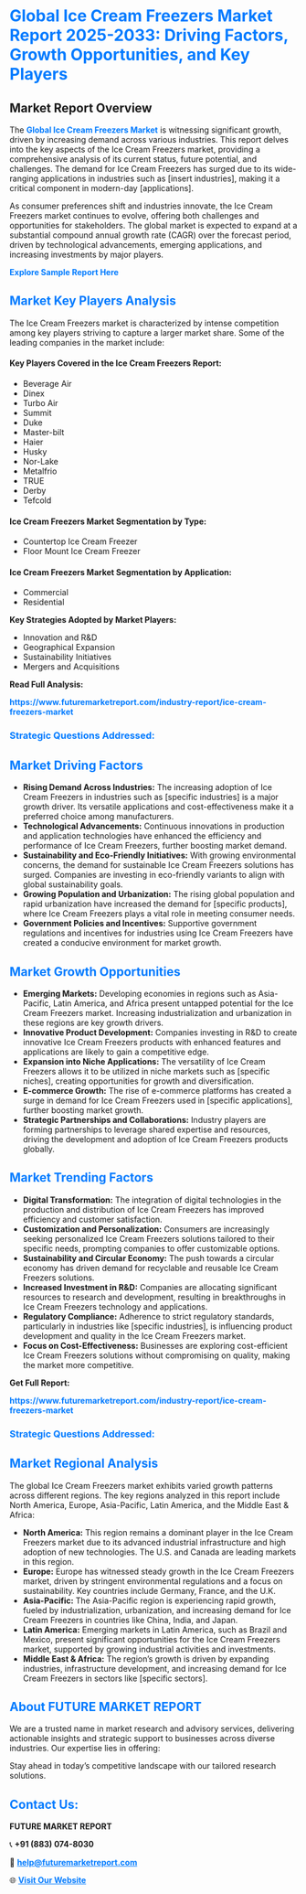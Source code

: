 <h1 style="color: #007BFF;">Global Ice Cream Freezers Market Report 2025-2033: Driving Factors, Growth Opportunities, and Key Players</h1>

<section id="overview">
<h2>Market Report Overview</h2>
<p>The <a href="https://www.futuremarketreport.com/industry-report/ice-cream-freezers-market" style="color: #007BFF; text-decoration: none;"><strong>Global Ice Cream Freezers Market</strong></a> is witnessing significant growth, driven by increasing demand across various industries. This report delves into the key aspects of the Ice Cream Freezers market, providing a comprehensive analysis of its current status, future potential, and challenges. The demand for Ice Cream Freezers has surged due to its wide-ranging applications in industries such as [insert industries], making it a critical component in modern-day [applications].</p>
<p>As consumer preferences shift and industries innovate, the Ice Cream Freezers market continues to evolve, offering both challenges and opportunities for stakeholders. The global market is expected to expand at a substantial compound annual growth rate (CAGR) over the forecast period, driven by technological advancements, emerging applications, and increasing investments by major players.</p>
</section>

<section id="overview">
<p><a href="https://www.futuremarketreport.com/request-sample/reportId=107112" style="color: #007BFF; text-decoration: none;"><strong>Explore Sample Report Here</strong></a></p>
</section>

<section id="key-players">
<h2 style="color: #007BFF;">Market Key Players Analysis</h2>
<p>The Ice Cream Freezers market is characterized by intense competition among key players striving to capture a larger market share. Some of the leading companies in the market include:</p>
<h4>Key Players Covered in the Ice Cream Freezers Report:</h4>
<ul><li>Beverage Air</li><li>Dinex</li><li>Turbo Air</li><li>Summit</li><li>Duke</li><li>Master-bilt</li><li>Haier</li><li>Husky</li><li>Nor-Lake</li><li>Metalfrio</li><li>TRUE</li><li>Derby</li><li>Tefcold</li></ul>
<h4>Ice Cream Freezers Market Segmentation by Type:</h4>
<ul><li>Countertop Ice Cream Freezer</li><li>Floor Mount Ice Cream Freezer</li></ul>

<h4>Ice Cream Freezers Market Segmentation by Application:</h4>
<ul><li>Commercial</li><li>Residential</li></ul>
<p><strong>Key Strategies Adopted by Market Players:</strong></p>
<ul>
<li>Innovation and R&D</li>
<li>Geographical Expansion</li>
<li>Sustainability Initiatives</li>
<li>Mergers and Acquisitions</li>
</ul>
</section>

<section>
<p><strong>Read Full Analysis: </strong></p><a href="https://www.futuremarketreport.com/industry-report/ice-cream-freezers-market" style="color: #007BFF; text-decoration: none;"><strong>https://www.futuremarketreport.com/industry-report/ice-cream-freezers-market</strong></a>
<h3 style="color: #007BFF;">Strategic Questions Addressed:</h3>
</section>

<section id="driving-factors">
<h2 style="color: #007BFF;">Market Driving Factors</h2>
<ul>
<li><strong>Rising Demand Across Industries:</strong> The increasing adoption of Ice Cream Freezers in industries such as [specific industries] is a major growth driver. Its versatile applications and cost-effectiveness make it a preferred choice among manufacturers.</li>
<li><strong>Technological Advancements:</strong> Continuous innovations in production and application technologies have enhanced the efficiency and performance of Ice Cream Freezers, further boosting market demand.</li>
<li><strong>Sustainability and Eco-Friendly Initiatives:</strong> With growing environmental concerns, the demand for sustainable Ice Cream Freezers solutions has surged. Companies are investing in eco-friendly variants to align with global sustainability goals.</li>
<li><strong>Growing Population and Urbanization:</strong> The rising global population and rapid urbanization have increased the demand for [specific products], where Ice Cream Freezers plays a vital role in meeting consumer needs.</li>
<li><strong>Government Policies and Incentives:</strong> Supportive government regulations and incentives for industries using Ice Cream Freezers have created a conducive environment for market growth.</li>
</ul>
</section>

<section id="growth-opportunities">
<h2 style="color: #007BFF;">Market Growth Opportunities</h2>
<ul>
<li><strong>Emerging Markets:</strong> Developing economies in regions such as Asia-Pacific, Latin America, and Africa present untapped potential for the Ice Cream Freezers market. Increasing industrialization and urbanization in these regions are key growth drivers.</li>
<li><strong>Innovative Product Development:</strong> Companies investing in R&D to create innovative Ice Cream Freezers products with enhanced features and applications are likely to gain a competitive edge.</li>
<li><strong>Expansion into Niche Applications:</strong> The versatility of Ice Cream Freezers allows it to be utilized in niche markets such as [specific niches], creating opportunities for growth and diversification.</li>
<li><strong>E-commerce Growth:</strong> The rise of e-commerce platforms has created a surge in demand for Ice Cream Freezers used in [specific applications], further boosting market growth.</li>
<li><strong>Strategic Partnerships and Collaborations:</strong> Industry players are forming partnerships to leverage shared expertise and resources, driving the development and adoption of Ice Cream Freezers products globally.</li>
</ul>
</section>

<section id="trending-factors">
<h2 style="color: #007BFF;">Market Trending Factors</h2>
<ul>
<li><strong>Digital Transformation:</strong> The integration of digital technologies in the production and distribution of Ice Cream Freezers has improved efficiency and customer satisfaction.</li>
<li><strong>Customization and Personalization:</strong> Consumers are increasingly seeking personalized Ice Cream Freezers solutions tailored to their specific needs, prompting companies to offer customizable options.</li>
<li><strong>Sustainability and Circular Economy:</strong> The push towards a circular economy has driven demand for recyclable and reusable Ice Cream Freezers solutions.</li>
<li><strong>Increased Investment in R&D:</strong> Companies are allocating significant resources to research and development, resulting in breakthroughs in Ice Cream Freezers technology and applications.</li>
<li><strong>Regulatory Compliance:</strong> Adherence to strict regulatory standards, particularly in industries like [specific industries], is influencing product development and quality in the Ice Cream Freezers market.</li>
<li><strong>Focus on Cost-Effectiveness:</strong> Businesses are exploring cost-efficient Ice Cream Freezers solutions without compromising on quality, making the market more competitive.</li>
</ul>
</section>

<section>
<p><strong>Get Full Report: </strong></p><a href="https://www.futuremarketreport.com/industry-report/ice-cream-freezers-market" style="color: #007BFF; text-decoration: none;"><strong>https://www.futuremarketreport.com/industry-report/ice-cream-freezers-market</strong></a>
<h3 style="color: #007BFF;">Strategic Questions Addressed:</h3>
</section>


<section id="regional-analysis">
<h2 style="color: #007BFF;">Market Regional Analysis</h2>
<p>The global Ice Cream Freezers market exhibits varied growth patterns across different regions. The key regions analyzed in this report include North America, Europe, Asia-Pacific, Latin America, and the Middle East & Africa:</p>
<ul>
<li><strong>North America:</strong> This region remains a dominant player in the Ice Cream Freezers market due to its advanced industrial infrastructure and high adoption of new technologies. The U.S. and Canada are leading markets in this region.</li>
<li><strong>Europe:</strong> Europe has witnessed steady growth in the Ice Cream Freezers market, driven by stringent environmental regulations and a focus on sustainability. Key countries include Germany, France, and the U.K.</li>
<li><strong>Asia-Pacific:</strong> The Asia-Pacific region is experiencing rapid growth, fueled by industrialization, urbanization, and increasing demand for Ice Cream Freezers in countries like China, India, and Japan.</li>
<li><strong>Latin America:</strong> Emerging markets in Latin America, such as Brazil and Mexico, present significant opportunities for the Ice Cream Freezers market, supported by growing industrial activities and investments.</li>
<li><strong>Middle East & Africa:</strong> The region’s growth is driven by expanding industries, infrastructure development, and increasing demand for Ice Cream Freezers in sectors like [specific sectors].</li>
</ul>
</section>

<footer>
<h2 style="color: #007BFF;">About FUTURE MARKET REPORT</h2>
<p>We are a trusted name in market research and advisory services, delivering actionable insights and strategic support to businesses across diverse industries. Our expertise lies in offering:</p>

<p>Stay ahead in today’s competitive landscape with our tailored research solutions.</p>

<h2 style="color: #007BFF;">Contact Us:</h2>
<p><strong>FUTURE MARKET REPORT</strong></p>
<p>📞 <strong>+91 (883) 074-8030</strong></p>
<p>📧 <strong><a href="mailto:help@futuremarketreport.com" style="color: #007BFF;">help@futuremarketreport.com</a></strong></p>
<p>🌐 <strong><a href="https://www.futuremarketreport.com/" style="color: #007BFF;">Visit Our Website</a></strong></p>
</footer>